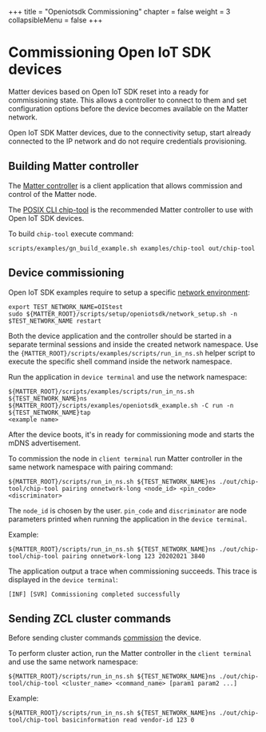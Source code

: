 +++
title = "Openiotsdk Commissioning"
chapter = false
weight = 3
collapsibleMenu = false
+++

# Commissioning Open IoT SDK devices

Matter devices based on Open IoT SDK reset into a ready for commissioning state.
This allows a controller to connect to them and set configuration options before
the device becomes available on the Matter network.

Open IoT SDK Matter devices, due to the connectivity setup, start already
connected to the IP network and do not require credentials provisioning.

## Building Matter controller

The [Matter controller](../../../src/controller/README.md) is a client
application that allows commission and control of the Matter node.

The [POSIX CLI chip-tool](../../../examples/chip-tool/README.md) is the
recommended Matter controller to use with Open IoT SDK devices.

To build `chip-tool` execute command:

```
scripts/examples/gn_build_example.sh examples/chip-tool out/chip-tool
```

## Device commissioning

Open IoT SDK examples require to setup a specific
[network environment](./openiotsdk_examples.md#networking-setup):

```
export TEST_NETWORK_NAME=OIStest
sudo ${MATTER_ROOT}/scripts/setup/openiotsdk/network_setup.sh -n $TEST_NETWORK_NAME restart
```

Both the device application and the controller should be started in a separate
terminal sessions and inside the created network namespace. Use the
`{MATTER_ROOT}/scripts/examples/scripts/run_in_ns.sh` helper script to execute
the specific shell command inside the network namespace.

Run the application in `device terminal` and use the network namespace:

```
${MATTER_ROOT}/scripts/examples/scripts/run_in_ns.sh ${TEST_NETWORK_NAME}ns
${MATTER_ROOT}/scripts/examples/openiotsdk_example.sh -C run -n ${TEST_NETWORK_NAME}tap
<example name>
```

After the device boots, it's in ready for commissioning mode and starts the mDNS
advertisement.

To commission the node in `client terminal` run Matter controller in the same
network namespace with pairing command:

```
${MATTER_ROOT}/scripts/run_in_ns.sh ${TEST_NETWORK_NAME}ns ./out/chip-tool/chip-tool pairing onnetwork-long <node_id> <pin_code> <discriminator>
```

The `node_id` is chosen by the user. `pin_code` and `discriminator` are node
parameters printed when running the application in the `device terminal`.

Example:

```
${MATTER_ROOT}/scripts/run_in_ns.sh ${TEST_NETWORK_NAME}ns ./out/chip-tool/chip-tool pairing onnetwork-long 123 20202021 3840
```

The application output a trace when commissioning succeeds. This trace is
displayed in the `device terminal`:

```
[INF] [SVR] Commissioning completed successfully
```

## Sending ZCL cluster commands

Before sending cluster commands [commission](#device-commissioning) the device.

To perform cluster action, run the Matter controller in the `client terminal`
and use the same network namespace:

```
${MATTER_ROOT}/scripts/run_in_ns.sh ${TEST_NETWORK_NAME}ns ./out/chip-tool/chip-tool <cluster_name> <command_name> [param1 param2 ...]
```

Example:

```
${MATTER_ROOT}/scripts/run_in_ns.sh ${TEST_NETWORK_NAME}ns ./out/chip-tool/chip-tool basicinformation read vendor-id 123 0
```

